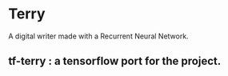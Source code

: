 # Terry
A digital writer made with a Recurrent Neural Network.

## tf-terry : a tensorflow port for the project.
